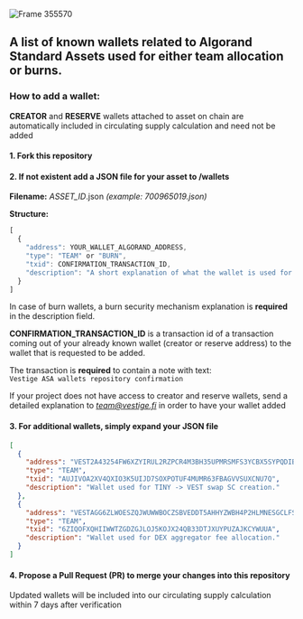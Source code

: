 ![Frame 355570](https://user-images.githubusercontent.com/45147225/190176225-98a5bcf0-11cf-4818-bea7-21fecb0ac02c.png)
## A list of known wallets related to Algorand Standard Assets used for either team allocation or burns.

### How to add a wallet:

**CREATOR** and **RESERVE** wallets attached to asset on chain are automatically included in circulating supply calculation and  need not be added

#### 

#### 1. Fork this repository

#### 2. If not existent add a JSON file for your asset to /wallets

**Filename:** _ASSET_ID_.json _(example: *700965019.json*)_

**Structure:**

```js
[
  {
    "address": YOUR_WALLET_ALGORAND_ADDRESS,
    "type": "TEAM" or "BURN",
    "txid": CONFIRMATION_TRANSACTION_ID,
    "description": "A short explanation of what the wallet is used for." 
  }
]
```

In case of burn wallets, a burn security mechanism explanation is **required** in the description field.

**CONFIRMATION_TRANSACTION_ID** is a transaction id of a transaction coming out of your already known wallet (creator or reserve address) to the wallet that is requested to be added.

The transaction is **required** to contain a note with text:\
`Vestige ASA wallets repository confirmation`

If your project does not have access to creator and reserve wallets, send a detailed explanation to *team@vestige.fi* in order to have your wallet added

#### 3. For additional wallets, simply expand your JSON file

```json
[
  {
    "address": "VEST2A43254FW6XZYIRUL2RZPCR4M3BH35UPMRSMFS3YCBX5SYPQDIBSIU",
    "type": "TEAM",
    "txid": "AUJIVOA2XV4QXIO3K5UIJD7SOXPOTUF4MUMR63FBAGVVSUXCNU7Q",
    "description": "Wallet used for TINY -> VEST swap SC creation." 
  },
  {
    "address": "VESTAGG6ZLWOESZQJWUWWBOCZSBVEDDT5AHHYZWBH4P2HLMNESGCLFSNVY",
    "type": "TEAM",
    "txid": "6ZIQOFXQHIIWWTZGDZGJLOJ5KOJX24QB33DTJXUYPUZAJKCYWUUA",
    "description": "Wallet used for DEX aggregator fee allocation." 
  }
]
```

#### 4. Propose a Pull Request (PR) to merge your changes into this repository

Updated wallets will be included into our circulating supply calculation within 7 days after verification
